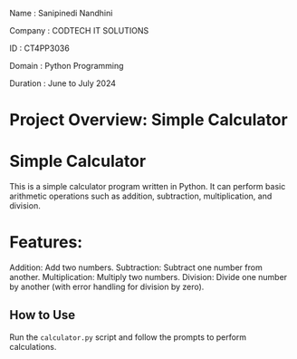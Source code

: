 Name : Sanipinedi Nandhini

Company : CODTECH IT SOLUTIONS

ID : CT4PP3036

Domain : Python Programming

Duration : June to July 2024

# Project Overview: Simple Calculator

# Simple Calculator

This is a simple calculator program written in Python. It can perform basic arithmetic operations such as addition, subtraction, multiplication, and division.

# Features:

Addition: Add two numbers.
Subtraction: Subtract one number from another.
Multiplication: Multiply two numbers.
Division: Divide one number by another (with error handling for division by zero).

## How to Use

Run the `calculator.py` script and follow the prompts to perform calculations.
